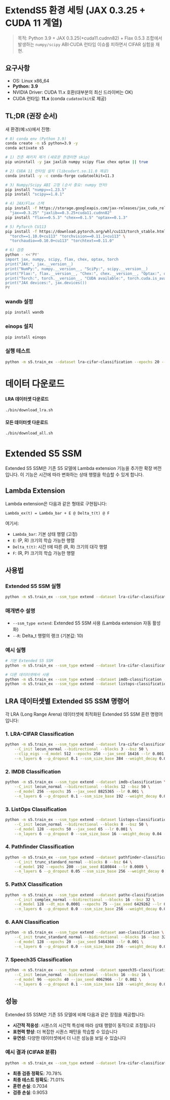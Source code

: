 # ExtendS5 환경 세팅 (JAX 0.3.25 + CUDA 11 계열)

> 목적: Python 3.9 + JAX 0.3.25(+cuda11.cudnn82) + Flax 0.5.3 조합에서 발생하는
> `numpy/scipy` ABI·CUDA 런타임 이슈를 피하면서 CIFAR 실험을 재현.

## 요구사항

- OS: Linux x86_64
- **Python: 3.9**
- NVIDIA Driver: CUDA 11.x 호환(대부분의 최신 드라이버는 OK)
- CUDA 런타임: **11.x** (conda `cudatoolkit`로 제공)

## TL;DR (권장 순서)

새 환경(예:`s5`)에서 진행:

```bash
# 0) conda env (Python 3.9)
conda create -n s5 python=3.9 -y
conda activate s5

# 1) 잔존 패키지 제거 (새로운 환경이면 skip)
pip uninstall -y jax jaxlib numpy scipy flax chex optax || true

# 2) CUDA 11 런타임 설치 (libcudart.so.11.0 제공)
conda install -y -c conda-forge cudatoolkit=11.3

# 3) Numpy/Scipy ABI 고정 (순서 중요: numpy 먼저)
pip install "numpy==1.23.5"
pip install "scipy==1.8.1"

# 4) JAX/Flax 스택
pip install -f https://storage.googleapis.com/jax-releases/jax_cuda_releases.html \
  "jax==0.3.25" "jaxlib==0.3.25+cuda11.cudnn82"
pip install "flax==0.5.3" "chex==0.1.5" "optax==0.1.3"

# 5) PyTorch CU113
pip install -f https://download.pytorch.org/whl/cu113/torch_stable.html \
  "torch==1.10.0+cu113" "torchvision==0.11.1+cu113" \
  "torchaudio==0.10.0+cu113" "torchtext==0.11.0"

# 6) 검증
python - <<'PY'
import jax, numpy, scipy, flax, chex, optax, torch
print("JAX:", jax.__version__)
print("NumPy:", numpy.__version__, "SciPy:", scipy.__version__)
print("Flax:", flax.__version__, "Chex:", chex.__version__, "Optax:", optax.__version__)
print("Torch:", torch.__version__, "CUDA available:", torch.cuda.is_available())
print("JAX devices:", jax.devices())
PY
```
### wandb 설정
```bash
pip install wandb
```

### einops 설치
```bash
pip install einops
```

### 실행 테스트
```bash
python -m s5.train_ex --dataset lra-cifar-classification --epochs 20 --bsz 32
```

# 데이터 다운로드

#### LRA 데이터셋 다운로드
```bash
./bin/download_lra.sh
```

#### 모든 데이터셋 다운로드
```bash
./bin/download_all.sh
```

# Extended S5 SSM

Extended S5 SSM은 기존 S5 모델에 Lambda extension 기능을 추가한 확장 버전입니다. 이 기능은 시간에 따라 변화하는 상태 행렬을 학습할 수 있게 합니다.

## Lambda Extension

Lambda extension은 다음과 같은 형태로 구현됩니다:

```
Lambda_ex(t) = Lambda_bar + E @ Delta_t(t) @ F
```

여기서:
- `Lambda_bar`: 기본 상태 행렬 (고정)
- `E`: (P, R) 크기의 학습 가능한 행렬
- `Delta_t(t)`: 시간 t에 따른 (R, R) 크기의 대각 행렬
- `F`: (R, P) 크기의 학습 가능한 행렬

## 사용법

### Extended S5 SSM 실행
```bash
python -m s5.train_ex --ssm_type extend --dataset lra-cifar-classification --R 10
```

### 매개변수 설명
- `--ssm_type extend`: Extended S5 SSM 사용 (Lambda extension 자동 활성화)
- `--R`: Delta_t 행렬의 랭크 (기본값: 10)

### 예시 실행
```bash
# 기본 Extended S5 SSM
python -m s5.train_ex --ssm_type extend --dataset lra-cifar-classification --R 10

# 다른 데이터셋에서 사용
python -m s5.train_ex --ssm_type extend --dataset imdb-classification --R 8
python -m s5.train_ex --ssm_type extend --dataset listops-classification --R 12
```

## LRA 데이터셋별 Extended S5 SSM 명령어

각 LRA (Long Range Arena) 데이터셋에 최적화된 Extended S5 SSM 훈련 명령어입니다:

### 1. LRA-CIFAR Classification
```bash
python -m s5.train_ex --ssm_type extend --dataset lra-cifar-classification \
    --C_init lecun_normal --bidirectional --blocks 3 --bsz 50 \
    --clip_eigs --d_model 512 --epochs 250 --jax_seed 16416 --lr 0.001 \
    --n_layers 6 --p_dropout 0.1 --ssm_size_base 384 --weight_decay 0.07 --R 10
```

### 2. IMDB Classification
```bash
python -m s5.train_ex --ssm_type extend --dataset imdb-classification \
    --C_init lecun_normal --bidirectional --blocks 12 --bsz 50 \
    --d_model 256 --epochs 35 --jax_seed 8825365 --lr 0.001 \
    --n_layers 6 --p_dropout 0.1 --ssm_size_base 192 --weight_decay 0.07 --R 10
```

### 3. ListOps Classification
```bash
python -m s5.train_ex --ssm_type extend --dataset listops-classification \
    --C_init lecun_normal --bidirectional --blocks 8 --bsz 50 \
    --d_model 128 --epochs 50 --jax_seed 65 --lr 0.001 \
    --n_layers 6 --p_dropout 0 --ssm_size_base 16 --weight_decay 0.04 --R 8
```

### 4. Pathfinder Classification
```bash
python -m s5.train_ex --ssm_type extend --dataset pathfinder-classification \
    --C_init trunc_standard_normal --blocks 8 --bsz 64 \
    --d_model 192 --epochs 200 --jax_seed 8180844 --lr 0.0009 \
    --n_layers 6 --p_dropout 0.05 --ssm_size_base 256 --weight_decay 0.03 --R 128
```

### 5. PathX Classification
```bash
python -m s5.train_ex --ssm_type extend --dataset pathx-classification \
    --C_init complex_normal --bidirectional --blocks 16 --bsz 32 \
    --d_model 128 --dt_min 0.0001 --epochs 75 --jax_seed 6429262 --lr 0.0006 \
    --n_layers 6 --p_dropout 0.0 --ssm_size_base 256 --weight_decay 0.06 --R 10
```

### 6. AAN Classification
```bash
python -m s5.train_ex --ssm_type extend --dataset aan-classification \
    --C_init trunc_standard_normal --bidirectional --blocks 16 --bsz 32 \
    --d_model 128 --epochs 20 --jax_seed 5464368 --lr 0.001 \
    --n_layers 6 --p_dropout 0.0 --ssm_size_base 256 --weight_decay 0.05 --R 10
```

### 7. Speech35 Classification
```bash
python -m s5.train_ex --ssm_type extend --dataset speech35-classification \
    --C_init lecun_normal --bidirectional --blocks 16 --bsz 16 \
    --d_model 96 --epochs 40 --jax_seed 4062966 --lr 0.002 \
    --n_layers 6 --p_dropout 0.1 --ssm_size_base 128 --weight_decay 0.04 --R 10
```

## 성능

Extended S5 SSM은 기존 S5 모델에 비해 다음과 같은 장점을 제공합니다:

- **시간적 적응성**: 시퀀스의 시간적 특성에 따라 상태 행렬이 동적으로 조정됩니다
- **표현력 향상**: 더 복잡한 시퀀스 패턴을 학습할 수 있습니다
- **유연성**: 다양한 데이터셋에서 더 나은 성능을 보일 수 있습니다

### 예시 결과 (CIFAR 분류)
```bash
python -m s5.train_ex --ssm_type extend --dataset lra-cifar-classification --R 10
```
- **최종 검증 정확도**: 70.78%
- **최종 테스트 정확도**: 71.01%
- **훈련 손실**: 0.7034
- **검증 손실**: 0.9053